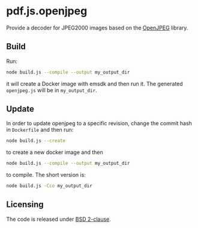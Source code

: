 # pdf.js.openjpeg

Provide a decoder for JPEG2000 images based on the [OpenJPEG](https://github.com/uclouvain/openjpeg) library.

## Build

Run:

```sh
node build.js --compile --output my_output_dir
```

it will create a Docker image with emsdk and then run it. The generated `openjpeg.js` will be in `my_output_dir`.

## Update

In order to update openjpeg to a specific revision, change the commit hash in `Dockerfile` and then run:
```sh
node build.js --create
```
to create a new docker image and then
```sh
node build.js --compile --output my_output_dir
```
to compile. The short version is:
```sh
node build.js -Cco my_output_dir
```

## Licensing

The code is released under [BSD 2-clause](https://spdx.org/licenses/BSD-2-Clause.html).
